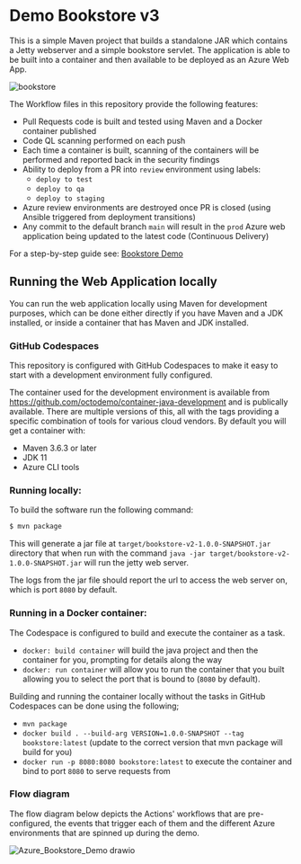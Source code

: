 # Demo Bookstore v3

This is a simple Maven project that builds a standalone JAR which contains a Jetty webserver and a simple bookstore servlet. The application is able
to be built into a container and then available to be deployed as an Azure Web App.

![bookstore](https://user-images.githubusercontent.com/681306/114581130-5e2d4b00-9c77-11eb-837b-4efaefa29e39.png)


The Workflow files in this repository provide the following features:

* Pull Requests code is built and tested using Maven and a Docker container published
* Code QL scanning performed on each push
* Each time a container is built, scanning of the containers will be performed and reported back in the security findings
* Ability to deploy from a PR into `review` environment using labels:
    - `deploy to test`
    - `deploy to qa`
    - `deploy to staging`
* Azure review environments are destroyed once PR is closed (using Ansible triggered from deployment transitions)
* Any commit to the default branch `main` will result in the `prod` Azure web application being updated to the latest code (Continuous Delivery)

For a step-by-step guide see: [Bookstore Demo](https://github.com/github/solutions-engineering/blob/master/guides/demo/end-to-end-demos/bookstore-demo.md)


## Running the Web Application locally

You can run the web application locally using Maven for development purposes, which can be done either directly if you
have Maven and a JDK installed, or inside a container that has Maven and JDK installed.


### GitHub Codespaces

This repository is configured with GitHub Codespaces to make it easy to start with a development environment fully configured.

The container used for the development environment is available from https://github.com/octodemo/container-java-development and is publically available.
There are multiple versions of this, all with the tags providing a specific combination of tools for various cloud vendors. By default you will get a
container with:
* Maven 3.6.3 or later
* JDK 11
* Azure CLI tools



### Running locally:
To build the software run the following command:

```bash
$ mvn package
```

This will generate a jar file at `target/bookstore-v2-1.0.0-SNAPSHOT.jar` directory that when run with the command `java -jar target/bookstore-v2-1.0.0-SNAPSHOT.jar` will run the jetty web server.

The logs from the jar file should report the url to access the web server on, which is port `8080` by default.


### Running in a Docker container:

The Codespace is configured to build and execute the container as a task.

* `docker: build container` will build the java project and then the container for you, prompting for details along the way
* `docker: run container` will allow you to run the container that you built allowing you to select the port that is bound to (`8080` by default).

Building and running the container locally without the tasks in GitHub Codespaces can be done using the following;

* `mvn package`
* `docker build . --build-arg VERSION=1.0.0-SNAPSHOT --tag bookstore:latest` (update to the correct version that mvn package will build for you)
* `docker run -p 8080:8080 bookstore:latest` to execute the container and bind to port `8080` to serve requests from

### Flow diagram

The flow diagram below depicts the Actions' workflows that are pre-configured, the events that trigger each of them and the different Azure environments that are spinned up during the demo.

![Azure_Bookstore_Demo drawio](https://user-images.githubusercontent.com/3329307/140162304-a72882b5-291a-4a6c-b43f-957b9a2a268c.png)

